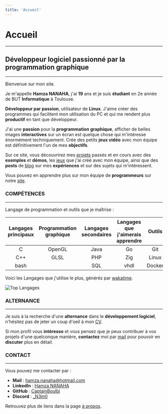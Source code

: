 ```yaml
---
title: 'Accueil'
---
```


# Accueil
---

## Développeur logiciel passionné par la programmation graphique
---

Bienvenue sur mon site.

Je m'appelle **Hamza NANAHA**, j'ai **19** ans et je suis **étudiant** en 2e année de BUT **Informatique** à Toulouse.

**Développeur par passion**, utilisateur de **Linux**.
J'aime créer des programmes qui facilitent mon utilisation du PC
et qui me rendent plus **productif** en tant que développeur.

J'ai une **passion** pour la **programmation graphique**,
afficher de belles images **interactives** sur un écran est quelque chose qui m'intéresse énormément techniquement.
Crée des petits **jeux vidéo** avec mon équipe est définitivement l'un de mes **objectifs**.

Sur ce site, vous découvrirez mes [projets](project/) passés et en cours avec des **exemples** et **démos**,
les [jeux](game/) que j'ai créé avec mon équipe,
ainsi que des **posts** de [blog](blog/) sur mes **expériences** et sur des sujets qui m'intéressent.

Vous pouvez en apprendre plus sur mon équipe de **programmeurs** sur notre [site](https://captainboulbi.github.io/).

### COMPÉTENCES
---

Langage de programmation et outils que je maîtrise :

| Langages principaux | Programmation graphique | Langages secondaires | Langages que j'aimerais apprendre | Outils |
|:-------------------:|:-----------------------:|:--------------------:|:---------------------------------:|:------:|
| C                   | OpenGL                  | Java                 | Go                                | Git    |
| C++                 | GLSL                    | PHP                  | Zig                               | Linux  |
| bash                |                         | SQL                  | vhdl                              | Docker |

Voici les Langages que j'utilise le plus, générés par [wakatime](https://wakatime.com/@_N3m0).

![Top Langages](https://github-readme-stats.vercel.app/api/wakatime/?username=_N3m0&layout=compact&theme=great-gatsby&langs_count=8&custom_title=Langages)

### ALTERNANCE
---

[//]: # "voir partie contact quand supprimée alternance"
[//]: # "mettre le lien vers le cv ailleurs"

Je suis à la recherche d'une **alternance** dans le **développement logiciel**,
n'hésitez pas de jeter un coup d'oeil à mon [CV](/CV.pdf).

Si mon profil vous **intéresse** et vous pensez que je peux contribuer à vos projets d'une quelconque manière,
**contactez** moi par [mail](mailto:hamza.nanaha@hotmail.com) pour pouvoir en **discuter** plus en détail.

### CONTACT
---

[//]: # "decommenter la ligne suivante quand j'aurai trouver une alternace et donc enlever la partie alternance de la page"
[//]: # "N'hésitez pas à me contacter pour discuter de vos idées et de la manière dont je peux contribuer à vos projets."

Vous pouvez me contacter par :

- **Mail** : [hamza.nanaha@hotmail.com](mailto:hamza.nanaha@hotmail.com)
- **LinkedIn** : [Hamza NANAHA](https://www.linkedin.com/in/hamza-nanaha)
- **GitHub** : [CaptainBoulbi](https://github.com/CaptainBoulbi)
- **Discord** : [_N3m0](https://discordapp.com/users/373783434138615818)

Retrouvez plus de liens dans la page [à propos](about/).
